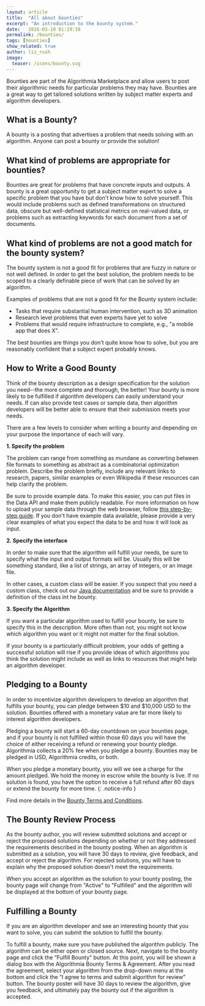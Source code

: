 ```yaml
---
layout: article
title:  "All about bounties"
excerpt: "An introduction to the bounty system."
date:   2016-03-10 01:19:38
permalink: /bounties/
tags: [bounties]
show_related: true
author: liz_rush
image:
  teaser: /icons/bounty.svg
---
```


Bounties are part of the Algorithmia Marketplace and allow users to post their algorithmic needs for particular problems they may have. Bounties are a great way to get tailored solutions written by subject matter experts and algorithm developers.

## What is a Bounty?

A bounty is a posting that advertises a problem that needs solving with an algorithm. Anyone can post a bounty or provide the solution!

## What kind of problems are appropriate for bounties?

Bounties are great for problems that have concrete inputs and outputs. A bounty is a great opportunity to get a subject matter expert to solve a specific problem that you have but don't know how to solve yourself. This would include problems such as defined transformations on structured data, obscure but well-defined statistical metrics on real-valued data, or problems such as extracting keywords for each document from a set of documents.

## What kind of problems are not a good match for the bounty system?

The bounty system is not a good fit for problems that are fuzzy in nature or not well defined. In order to get the best solution, the problem needs to be scoped to a clearly definable piece of work that can be solved by an algorithm.


Examples of problems that are not a good fit for the Bounty system include:

* Tasks that require substantial human intervention, such as 3D animation
* Research level problems that even experts have yet to solve
* Problems that would require infrastructure to complete, e.g., "a mobile app that does X".

The best bounties are things you don't quite know how to solve, but you are reasonably confident that a subject expert probably knows.

## How to Write a Good Bounty

Think of the bounty description as a design specification for the solution you need--the more complete and thorough, the better! Your bounty is more likely to be fulfilled if algorithm developers can easily understand your needs. If can also provide test cases or sample data, then algorithm developers will be better able to ensure that their submission meets your needs.

There are a few levels to consider when writing a bounty and depending on your purpose the importance of each will vary.

**1. Specify the problem**

The problem can range from something as mundane as converting between file formats to something as abstract as a combinatorial optimization problem. Describe the problem briefly, include any relevant links to research, papers, similar examples or even Wikipedia if these resources can help clarify the problem.

Be sure to provide example data. To make this easier, you can put files in the Data API and make them publicly readable. For more information on how to upload your sample data through the web browser, follow [this step-by-step guide](/faqs/how-do-i-get-my-data-into-algorithmia/). If you don't have example data available, please provide a very clear examples of what you expect the data to be and how it will look as input.


**2. Specify the interface**

In order to make sure that the algorithm will fulfill your needs, be sure to specify what the input and output formats will be. Usually this will be something standard, like a list of strings, an array of integers, or an image file.

In other cases, a custom class will be easier. If you suspect that you need a custom class, check out our [Java documentation](https://algorithmia.com/docs/algorithm/java/) and be sure to provide a definition of the class int he bounty.

**3. Specify the Algorithm**

If you want a particular algorithm used to fulfill your bounty, be sure to specify this in the description. More often than not, you might not know which algorithm you want or it might not matter for the final solution.

If your bounty is a particularly difficult problem, your odds of getting a successful solution will rise if you provide ideas of which algorithms you think the solution might include as well as links to resources that might help an algorithm developer.

## Pledging to a Bounty

In order to incentivize algorithm developers to develop an algorithm that fulfills your bounty, you can pledge between $10 and $10,000 USD to the solution. Bounties offered with a monetary value are far more likely to interest algorithm developers.

Pledging a bounty will start a 60-day countdown on your bounties page, and if your bounty is not fulfilled within those 60 days you will have the choice of either receiving a refund or renewing your bounty pledge. Algorithmia collects a 20% fee when you pledge a bounty. Bounties may be pledged in USD, Algorithmia credits, or both.

When you pledge a monetary bounty, you will we see a charge for the amount pledged. We hold the money in escrow while the bounty is live. If no solution is found, you have the option to receive a full refund after 60 days or extend the bounty for more time.
{: .notice-info }

Find more details in the [Bounty Terms and Conditions](https://algorithmia.com/bounty_terms).

## The Bounty Review Process

As the bounty author, you will review submitted solutions and accept or reject the proposed solutions depending on whether or not they addressed the requirements described in the bounty posting. When an algorithm is submitted as a solution, you will have 30 days to review, give feedback, and accept or reject the algorithm. For rejected solutions, you will have to explain why the proposed solution doesn't meet the requirements.

When you accept an algorithm as the solution to your bounty posting, the bounty page will change from "Active" to "Fulfilled" and the algorithm will be displayed at the bottom of your bounty page.

## Fulfilling a Bounty

If you are an algorithm developer and see an interesting bounty that you want to solve, you can submit the solution to fulfill the bounty.

To fulfill a bounty, make sure you have published the algorithm publicly. The algorithm can be either open or closed source. Next, navigate to the bounty page and click the “Fulfill Bounty" button. At this point, you will be shown a dialog box with the Algorithmia Bounty Terms & Agreement. After you read the agreement, select your algorithm from the drop-down menu at the bottom and click the “I agree to terms and submit algorithm for review” button. The bounty poster will have 30 days to review the algorithm, give you feedback, and ultimately pay the bounty out if the algorithm is accepted.
